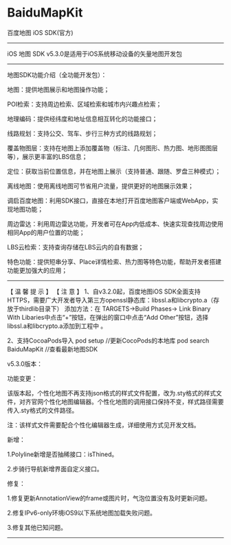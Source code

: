 # BaiduMapKit

百度地图 iOS SDK(官方)

--------------------------------------------------------------------------------------

iOS 地图 SDK v5.3.0是适用于iOS系统移动设备的矢量地图开发包

--------------------------------------------------------------------------------------

地图SDK功能介绍（全功能开发包）：

地图：提供地图展示和地图操作功能；

POI检索：支持周边检索、区域检索和城市内兴趣点检索；

地理编码：提供经纬度和地址信息相互转化的功能接口；

线路规划：支持公交、驾车、步行三种方式的线路规划；

覆盖物图层：支持在地图上添加覆盖物（标注、几何图形、热力图、地形图图层等），展示更丰富的LBS信息；

定位：获取当前位置信息，并在地图上展示（支持普通、跟随、罗盘三种模式）；

离线地图：使用离线地图可节省用户流量，提供更好的地图展示效果；

调启百度地图：利用SDK接口，直接在本地打开百度地图客户端或WebApp，实现地图功能；

周边雷达：利用周边雷达功能，开发者可在App内低成本、快速实现查找周边使用相同App的用户位置的功能；

LBS云检索：支持查询存储在LBS云内的自有数据；

特色功能：提供短串分享、Place详情检索、热力图等特色功能，帮助开发者搭建功能更加强大的应用；


--------------------------------------------------------------------------------------
 
 
 【 温 馨 提 示 】
 【 注 意 】
 1、自v3.2.0起，百度地图iOS SDK全面支持HTTPS，需要广大开发者导入第三方openssl静态库：libssl.a和libcrypto.a（存放于thirdlib目录下）
 添加方法：在 TARGETS->Build Phases-> Link Binary With Libaries中点击“+”按钮，在弹出的窗口中点击“Add Other”按钮，选择libssl.a和libcrypto.a添加到工程中 。
 
 2、支持CocoaPods导入
 pod setup //更新CocoPods的本地库
 pod search BaiduMapKit  //查看最新地图SDK
 

v5.3.0版本：

功能变更：

该版本起，个性化地图不再支持json格式的样式文件配置，改为.sty格式的样式文件，对齐官网个性化地图编辑器。个性化地图的调用接口保持不变，样式路径需要传入.sty格式的文件路径。

注：该样式文件需要配合个性化编辑器生成，详细使用方式见开发文档。

新增：

1.Polyline新增是否抽稀接口：isThined。

2.步骑行导航新增界面自定义接口。


修复：

1.修复更新AnnotationView的frame或图片时，气泡位置没有及时更新问题。

2.修复IPv6-only环境iOS9以下系统地图加载失败问题。

3.修复其他已知问题。

------------------------------------------------------------------------------------------------

